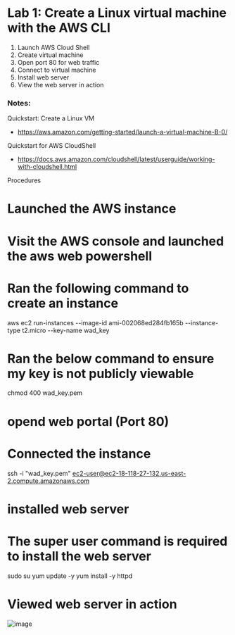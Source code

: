 # Lab 1: Create a Linux virtual machine with the AWS CLI

1. Launch AWS Cloud Shell
3. Create virtual machine
4. Open port 80 for web traffic
5. Connect to virtual machine
6. Install web server
7. View the web server in action

### Notes:

Quickstart: Create a Linux VM
* https://aws.amazon.com/getting-started/launch-a-virtual-machine-B-0/

Quickstart for AWS CloudShell
* https://docs.aws.amazon.com/cloudshell/latest/userguide/working-with-cloudshell.html


Procedures

# Launched the AWS instance

# Visit the AWS console and launched the aws web powershell
# Ran the following command to create an instance
aws ec2 run-instances --image-id ami-002068ed284fb165b --instance-type t2.micro --key-name wad_key

# Ran the below command to ensure my key is not publicly viewable
chmod 400 wad_key.pem

# opend web portal (Port 80)
# Connected the instance
ssh -i "wad_key.pem" ec2-user@ec2-18-118-27-132.us-east-2.compute.amazonaws.com

# installed web server

# The super user command is required to install the web server

sudo su
yum update -y
yum install -y httpd

# Viewed web server in action

![image](https://user-images.githubusercontent.com/94347897/148249962-d7d08bd8-a3f2-468f-abcf-758ec5902a4f.png)
